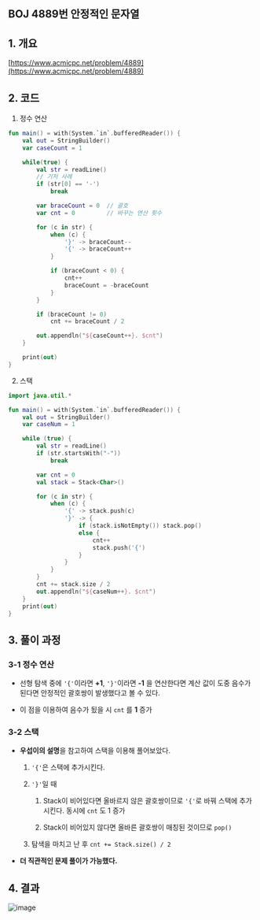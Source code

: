 ## BOJ 4889번 안정적인 문자열

## 1. 개요

[https://www.acmicpc.net/problem/4889](https://www.acmicpc.net/problem/4889)

## 2. 코드

1. 정수 연산

```kotlin
fun main() = with(System.`in`.bufferedReader()) {
    val out = StringBuilder()
    var caseCount = 1

    while(true) {
        val str = readLine()
        // 기저 사례
        if (str[0] == '-')
            break

        var braceCount = 0  // 괄호
        var cnt = 0         // 바꾸는 연산 횟수

        for (c in str) {
            when (c) {
                '}' -> braceCount--
                '{' -> braceCount++
            }

            if (braceCount < 0) {
                cnt++
                braceCount = -braceCount
            }
        }

        if (braceCount != 0)
            cnt += braceCount / 2

        out.appendln("${caseCount++}. $cnt")
    }

    print(out)
}
```

 2.  스택

```kotlin
import java.util.*

fun main() = with(System.`in`.bufferedReader()) {
    val out = StringBuilder()
    var caseNum = 1

    while (true) {
        val str = readLine()
        if (str.startsWith("-"))
            break

        var cnt = 0
        val stack = Stack<Char>()

        for (c in str) {
            when (c) {
                '{' -> stack.push(c)
                '}' -> {
                    if (stack.isNotEmpty()) stack.pop()
                    else {
                        cnt++
                        stack.push('{')
                    }
                }
            }
        }
        cnt += stack.size / 2
        out.appendln("${caseNum++}. $cnt")
    }
    print(out)
}
```

## 3. 풀이 과정

### 3-1 정수 연산

- 선형 탐색 중에 `'{'`이라면 **+1**, `'}'`이라면 **-1** 을 연산한다면 계산 값이 도중 음수가 된다면 안정적인 괄호쌍이 발생했다고 볼 수 있다.

- 이 점을 이용하여 음수가 됬을 시 `cnt` 를 **1** 증가

### 3-2 스택

- **우섭이의 설명**을 참고하여 스택을 이용해 풀어보았다.

    1. `'{'`은 스택에 추가시킨다.
    
    2. `'}'`일 때 
    
        1. Stack이 비어있다면 올바르지 않은 괄호쌍이므로 `'{'`로 바꿔 스택에 추가시킨다. 동시에 `cnt` 도 1 증가
        
        2. Stack이 비어있지 않다면 올바른 괄호쌍이 매칭된 것이므로 `pop()`
        
    3. 탐색을 마치고 난 후 `cnt += Stack.size() / 2` 
    
- **더 직관적인 문제 풀이가 가능했다.**

## 4. 결과

![image](https://user-images.githubusercontent.com/24761073/88151928-44a62800-cc3e-11ea-8af2-3d7508b9feab.png)